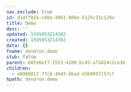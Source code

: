 ```yaml
---
nav_exclude: true
id: d14ff02a-c80a-49b1-886e-5125c31c129a
title: Demo
desc: ''
updated: 1595953214302
created: 1595953214302
data: {}
fname: dendron.demo
stub: false
parent: b0fe6ef7-1553-4280-bc45-a71824c2ce36
children:
  - e8969817-77c8-4943-bbad-d368997157cf
hpath: dendron.demo
---
```


